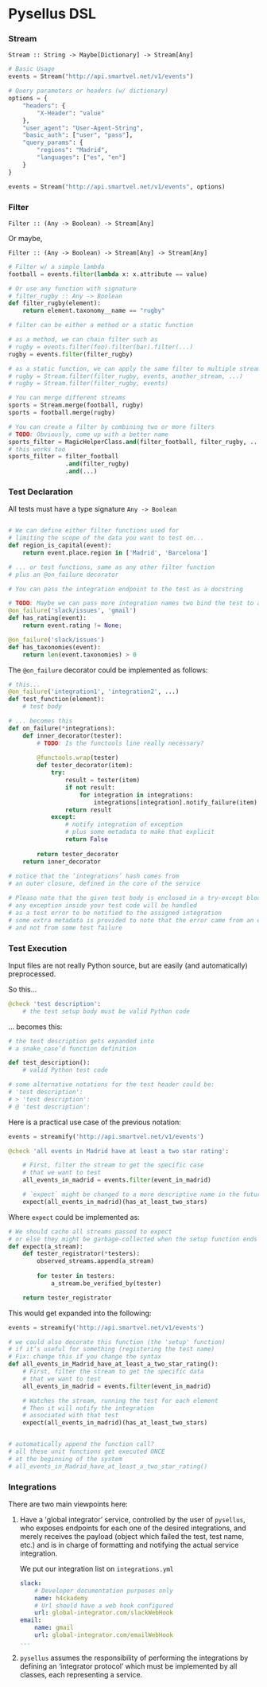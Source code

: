 # Pysellus DSL

### Stream

`Stream :: String -> Maybe[Dictionary] -> Stream[Any]`

```python
# Basic Usage
events = Stream("http://api.smartvel.net/v1/events")

# Query parameters or headers (w/ dictionary)
options = {
    "headers": {
        "X-Header": "value"
    },
    "user_agent": "User-Agent-String",
    "basic_auth": ["user", "pass"],
    "query_params": {
        "regions": "Madrid",
        "languages": ["es", "en"]
    }
}

events = Stream("http://api.smartvel.net/v1/events", options)
```

### Filter

`Filter :: (Any -> Boolean) -> Stream[Any]`

Or maybe,

`Filter :: (Any -> Boolean) -> Stream[Any] -> Stream[Any]`

```python
# Filter w/ a simple lambda
football = events.filter(lambda x: x.attribute == value)

# Or use any function with signature
# filter_rugby :: Any -> Boolean
def filter_rugby(element):
    return element.taxonomy__name == "rugby"

# filter can be either a method or a static function

# as a method, we can chain filter such as 
# rugby = events.filter(foo).filter(bar).filter(...)
rugby = events.filter(filter_rugby)

# as a static function, we can apply the same filter to multiple streams such as:
# rugby = Stream.filter(filter_rugby, events, another_stream, ...)
# rugby = Stream.filter(filter_rugby, events)

# You can merge different streams
sports = Stream.merge(football, rugby)
sports = football.merge(rugby)

# You can create a filter by combining two or more filters
# TODO: Obviously, come up with a better name
sports_filter = MagicHelperClass.and(filter_football, filter_rugby, ...)
# this works too
sports_filter = filter_football
                .and(filter_rugby)
                .and(...)
```

### Test Declaration

All tests must have a type signature `Any -> Boolean`


```python

# We can define either filter functions used for 
# limiting the scope of the data you want to test on...
def region_is_capital(event):
    return event.place.region in ['Madrid', 'Barcelona']

# ... or test functions, same as any other filter function
# plus an @on_failure decorator

# You can pass the integration endpoint to the test as a docstring

# TODO: Maybe we can pass more integration names two bind the test to all of them
@on_failure('slack/issues', 'gmail')
def has_rating(event):
    return event.rating != None;

@on_failure('slack/issues')
def has_taxonomies(event):
    return len(event.taxonomies) > 0
```

The `@on_failure` decorator could be implemented as follows:

```python
# this...
@on_failure('integration1', 'integration2', ...)
def test_function(element):
    # test body

# ... becomes this
def on_failure(*integrations):
    def inner_decorator(tester):
        # TODO: Is the functools line really necessary?
        
        @functools.wrap(tester)
        def tester_decorator(item):
            try:
                result = tester(item)
                if not result:
                    for integration in integrations:
                        integrations[integration].notify_failure(item)
                return result
            except:
                # notify integration of exception
                # plus some metadata to make that explicit
                return False
            
        return tester_decorator
    return inner_decorator
    
# notice that the ‘integrations’ hash comes from 
# an outer closure, defined in the core of the service

# Pleaso note that the given test body is enclosed in a try-except block
# any exception inside your test code will be handled
# as a test error to be notified to the assigned integration
# some extra metadata is provided to note that the error came from an exception
# and not from some test failure
```

### Test Execution

Input files are not really Python source, but are easily (and automatically) preprocessed.

So this...

```python
@check 'test description':
    # the test setup body must be valid Python code
```

... becomes this:

```python
# the test description gets expanded into 
# a snake_case’d function definition 

def test_description():
    # valid Python test code

# some alternative notations for the test header could be:
# 'test description':
# > 'test description':
# @ 'test description':
```

Here is a practical use case of the previous notation:

```python
events = streamify('http://api.smartvel.net/v1/events')

@check 'all events in Madrid have at least a two star rating':

    # First, filter the stream to get the specific case 
    # that we want to test
    all_events_in_madrid = events.filter(event_in_madrid)

    # `expect` might be changed to a more descriptive name in the future
    expect(all_events_in_madrid)(has_at_least_two_stars)
```

Where `expect` could be implemented as:

```python
# We should cache all streams passed to expect
# or else they might be garbage-collected when the setup function ends
def expect(a_stream):
    def tester_registrator(*testers):
        observed_streams.append(a_stream)
        
        for tester in testers:
            a_stream.be_verified_by(tester)

    return tester_registrator
```

This would get expanded into the following:

```python
events = streamify('http://api.smartvel.net/v1/events')

# we could also decorate this function (the 'setup' function)
# if it’s useful for something (registering the test name)
# Fix: change this if you change the syntax
def all_events_in_Madrid_have_at_least_a_two_star_rating():
    # First, filter the stream to get the specific data
    # that we want to test
    all_events_in_madrid = events.filter(event_in_madrid)

    # Watches the stream, running the test for each element
    # Then it will notify the integration
    # associated with that test
    expect(all_events_in_madrid)(has_at_least_two_stars)


# automatically append the function call?
# all these unit functions get executed ONCE 
# at the beginning of the system
# all_events_in_Madrid_have_at_least_a_two_star_rating()
```

### Integrations

There are two main viewpoints here:

1. Have a 'global integrator’ service, controlled by the user of `pysellus`, who exposes endpoints for each one of the desired integrations, and merely receives the payload (object which failed the test, test name, etc.) and is in charge of formatting and notifying the actual service integration.

	We put our integration list on `integrations.yml`

	```yaml
	slack:
	    # Developer documentation purposes only
	    name: h4ckademy
	    # Url should have a web hook configured
	    url: global-integrator.com/slackWebHook
	email:
	    name: gmail
	    url: global-integrator.com/emailWebHook
	...
	```

2. `pysellus` assumes the responsibility of performing the integrations by defining an ‘integrator protocol’ which must be implemented by all classes, each representing a service.


